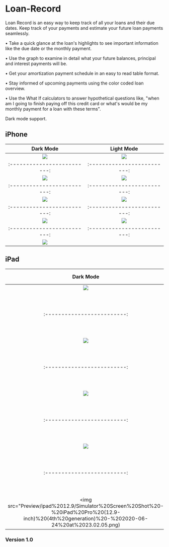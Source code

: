# Loan-Record

Loan Record is an easy way to keep track of all your loans and their due dates. Keep track of your payments and estimate your future loan payments seamlessly.

• Take a quick glance at the loan's highlights to see important information like the due date or the monthly payment. 

• Use the graph to examine in detail what your future balances, principal and interest payments will be. 

• Get your amortization payment schedule in an easy to read table format.

• Stay informed of upcoming payments using the color coded loan overview.

• Use the What If calculators to answer hypothetical questions like, "when am I going to finish paying off this credit card or what's would be my monthly payment for a loan with these terms".

Dark mode support. 

## iPhone 

**Dark Mode** | **Light Mode**
:-------------------------:|:-------------------------:
<img src="Preview/6.5/Simulator%20Screen%20Shot%20-%20iPhone%2011%20Pro%20Max%20-%202020-06-17%20at%2019.44.02.png"/>  | <img src="Preview/6.5/Simulator%20Screen%20Shot%20-%20iPhone%2011%20Pro%20Max%20-%202020-06-17%20at%2019.49.01.png"/>
:-------------------------:|:-------------------------:
<img src="Preview/6.5/Simulator%20Screen%20Shot%20-%20iPhone%2011%20Pro%20Max%20-%202020-06-17%20at%2019.44.13.png"/> |  <img src="Preview/6.5/Simulator%20Screen%20Shot%20-%20iPhone%2011%20Pro%20Max%20-%202020-06-17%20at%2019.48.56.png"/>
:-------------------------:|:-------------------------:
<img src="Preview/6.5/Simulator%20Screen%20Shot%20-%20iPhone%2011%20Pro%20Max%20-%202020-06-17%20at%2019.48.20.png"/> | <img src="Preview/6.5/Simulator%20Screen%20Shot%20-%20iPhone%2011%20Pro%20Max%20-%202020-06-17%20at%2019.48.59.png"/>
:-------------------------:|:-------------------------:
<img src="Preview/6.5/Simulator%20Screen%20Shot%20-%20iPhone%2011%20Pro%20Max%20-%202020-06-17%20at%2019.48.39.png"/> | <img src="Preview/6.5/Simulator%20Screen%20Shot%20-%20iPhone%2011%20Pro%20Max%20-%202020-06-17%20at%2019.48.53.png"/>
:-------------------------:|:-------------------------:
<img src="Preview/6.5/Simulator%20Screen%20Shot%20-%20iPhone%2011%20Pro%20Max%20-%202020-06-17%20at%2019.48.22.png"/> | 


## iPad 

**Dark Mode** | **Light Mode**
:-------------------------:|:-------------------------:
<img src="Preview/ipad%2012.9/Simulator%20Screen%20Shot%20-%20iPad%20Pro%20(12.9-inch)%20(4th%20generation)%20-%202020-06-17%20at%2019.36.10.png"/> | <img src="Preview/ipad%2012.9/Simulator%20Screen%20Shot%20-%20iPad%20Pro%20(12.9-inch)%20(4th%20generation)%20-%202020-06-17%20at%2019.37.05.png"/>
:-------------------------:|:-------------------------:
<img src="Preview/ipad%2012.9/Simulator%20Screen%20Shot%20-%20iPad%20Pro%20(12.9-inch)%20(4th%20generation)%20-%202020-06-17%20at%2019.36.24.png"/> |  <img src="Preview/ipad%2012.9/Simulator%20Screen%20Shot%20-%20iPad%20Pro%20(12.9-inch)%20(4th%20generation)%20-%202020-06-17%20at%2019.37.09.png"/>
:-------------------------:|:-------------------------:
<img src="Preview/ipad%2012.9/Simulator%20Screen%20Shot%20-%20iPad%20Pro%20(12.9-inch)%20(4th%20generation)%20-%202020-06-17%20at%2019.36.27.png"/> | <img src="Preview/ipad%2012.9/Simulator%20Screen%20Shot%20-%20iPad%20Pro%20(12.9-inch)%20(4th%20generation)%20-%202020-06-17%20at%2019.37.13.png"/>
:-------------------------:|:-------------------------:
<img src="Preview/ipad%2012.9/Simulator%20Screen%20Shot%20-%20iPad%20Pro%20(12.9-inch)%20(4th%20generation)%20-%202020-06-17%20at%2019.36.50.png"/> | <img src="Preview/ipad%2012.9/Simulator%20Screen%20Shot%20-%20iPad%20Pro%20(12.9-inch)%20(4th%20generation)%20-%202020-06-17%20at%2019.37.55.png"/>
:-------------------------:|:-------------------------:
<img src="Preview/ipad%2012.9/Simulator%20Screen%20Shot%20-%20iPad%20Pro%20(12.9-inch)%20(4th%20generation)%20-%202020-06-24%20at%2023.02.05.png) | <img src="Preview/ipad%2012.9/Simulator%20Screen%20Shot%20-%20iPad%20Pro%20(12.9-inch)%20(4th%20generation)%20-%202020-06-24%20at%2023.01.54.png"/>



### Version 1.0


